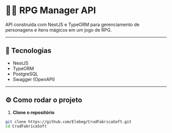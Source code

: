 # 🧙‍♂️ RPG Manager API

API construída com NestJS e TypeORM para gerenciamento de personagens e itens mágicos em um jogo de RPG.

---

## 🚀 Tecnologias

- NestJS
- TypeORM
- PostgreSQL
- Swagger (OpenAPI)

---

## ⚙️ Como rodar o projeto

1. **Clone o repositório**
```bash
git clone https://github.com/Elebeg/CrudFabricaSoft.git
cd CrudFabricaSoft
